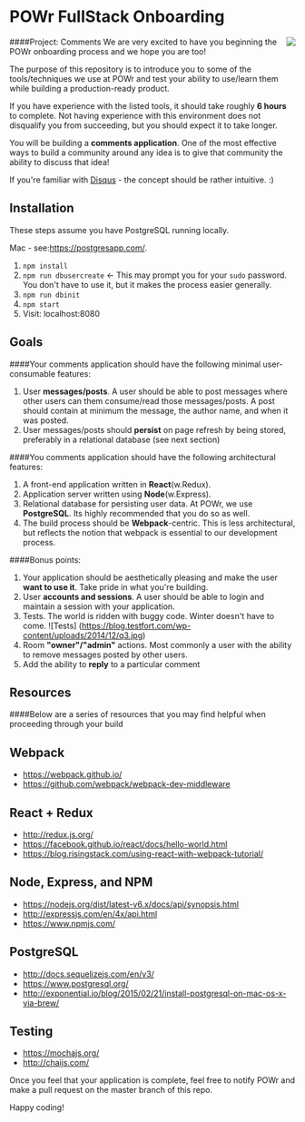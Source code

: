 # POWr FullStack Onboarding
####Project: Comments
<img src='https://pbs.twimg.com/profile_images/775821222445592576/CmwF9aeq.jpg' align='right'>
We are very excited to have you beginning the POWr onboarding process and we hope you are too!

The purpose of this repository is to introduce you to some of the tools/techniques we use at POWr and test your ability to use/learn them while building a production-ready product.

If you have experience with the listed tools, it should take roughly **6 hours** to complete.  Not having experience with this environment does not disqualify you from succeeding, but you should expect it to take longer.

You will be building a **comments application**.  One of the most effective ways to build a community around any idea is to give that community the ability to discuss that idea!

If you're familiar with [Disqus](https://disqus.com/) - the concept should be rather intuitive. :)

Installation
---
These steps assume you have PostgreSQL running locally.

Mac   - see:https://postgresapp.com/.

1. `npm install`
2. `npm run dbusercreate` <- This may prompt you for your `sudo` password. You don't have to use it, but it makes the process easier generally.
3. `npm run dbinit`
4. `npm start`
5. Visit: localhost:8080

Goals
---
####Your comments application should have the following minimal user-consumable features:

1. User **messages/posts**. A user should be able to post messages where other users can them consume/read those messages/posts. A post should contain at minimum the message, the author name, and when it was posted.
2. User messages/posts should **persist** on page refresh by being stored, preferably in a relational database (see next section)



####You comments application should have the following architectural features:

1. A front-end application written in **React**(w.Redux).
2. Application server written using **Node**(w.Express).
3. Relational database for persisting user data.  At POWr, we use **PostgreSQL**.  Its highly recommended that you do so as well.
4. The build process should be **Webpack**-centric.  This is less architectural, but reflects the notion that webpack is essential to our development process.

####Bonus points:

1. Your application should be aesthetically pleasing and make the user **want to use it**. Take pride in what you're building.
2. User **accounts and sessions**.  A user should be able to login and maintain a session with your application.
3. Tests.  The world is ridden with buggy code.  Winter doesn't have to come.
![Tests]
(https://blog.testfort.com/wp-content/uploads/2014/12/q3.jpg)
4. Room **"owner"/"admin"** actions.  Most commonly a user with the ability to remove messages posted by other users.
5. Add the ability to **reply** to a particular comment

Resources
---
####Below are a series of resources that you may find helpful when proceeding through your build

Webpack
---
* https://webpack.github.io/
* https://github.com/webpack/webpack-dev-middleware

React + Redux
---
* http://redux.js.org/
* https://facebook.github.io/react/docs/hello-world.html
* https://blog.risingstack.com/using-react-with-webpack-tutorial/

Node, Express, and NPM
---
* https://nodejs.org/dist/latest-v6.x/docs/api/synopsis.html
* http://expressjs.com/en/4x/api.html
* https://www.npmjs.com/

PostgreSQL
---
* http://docs.sequelizejs.com/en/v3/
* https://www.postgresql.org/
* http://exponential.io/blog/2015/02/21/install-postgresql-on-mac-os-x-via-brew/

Testing
---
* https://mochajs.org/
* http://chaijs.com/

Once you feel that your application is complete, feel free to notify POWr and make a pull request on the master branch of this repo.

Happy coding!
